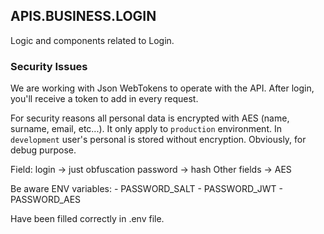 
## APIS.BUSINESS.LOGIN

Logic and components related to Login.

### Security Issues

We are working with Json WebTokens to operate with the API. After login, you'll receive a token to add in every request.

For security reasons all personal data is encrypted with AES (name, surname, email, etc...). It only apply to `production` environment.
In `development` user's personal is stored without encryption. Obviously, for debug purpose. 

Field: 
    login -> just obfuscation
    password -> hash
    Other fields -> AES

Be aware ENV variables: 
    - PASSWORD_SALT
    - PASSWORD_JWT
    - PASSWORD_AES 

Have been filled correctly in .env file.




